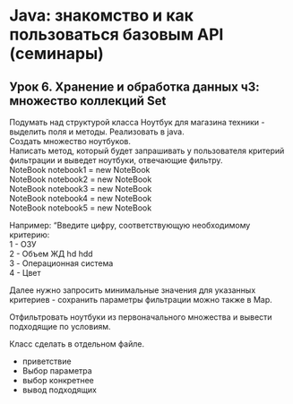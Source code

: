 # Java: знакомство и как пользоваться базовым API (семинары)  
## Урок 6. Хранение и обработка данных ч3: множество коллекций Set  
Подумать над структурой класса Ноутбук для магазина техники - выделить поля и методы. Реализовать в java.  
Создать множество ноутбуков.  
Написать метод, который будет запрашивать у пользователя критерий фильтрации и выведет ноутбуки, отвечающие фильтру.  
NoteBook notebook1 = new NoteBook  
NoteBook notebook2 = new NoteBook  
NoteBook notebook3 = new NoteBook  
NoteBook notebook4 = new NoteBook  
NoteBook notebook5 = new NoteBook  

Например: “Введите цифру, соответствующую необходимому критерию:  
1 - ОЗУ  
2 - Объем ЖД hd hdd  
3 - Операционная система  
4 - Цвет  

Далее нужно запросить минимальные значения для указанных критериев - сохранить параметры фильтрации можно также в Map.  

Отфильтровать ноутбуки из первоначального множества и вывести подходящие по условиям.  

Класс сделать в отдельном файле. 

* приветствие  
* Выбор параметра  
* выбор конкретнее  
* вывод подходящих  